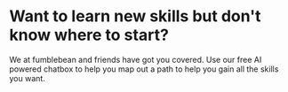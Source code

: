# **Want to learn new skills but don't know where to start?**

We at fumblebean and friends have got you covered. Use our free AI powered chatbox to help you map out a path to help you gain all the skills you want. 

